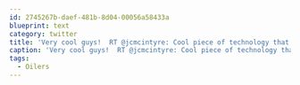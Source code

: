 ```yaml
---
id: 2745267b-daef-481b-8d04-00056a58433a
blueprint: text
category: twitter
title: 'Very cool guys!  RT @jcmcintyre: Cool piece of technology that will change the way the Edmonton #Oilers draft talent  http://bit.ly/aO7CW0'
caption: 'Very cool guys!  RT @jcmcintyre: Cool piece of technology that will change the way the Edmonton <span class="hashtag hashtag_local">#<a href="http://tweettemp.darylchymko.ca/?tag=oilers">Oilers</a> draft talent  http://bit.ly/aO7CW0'
tags:
  - Oilers
---
```

